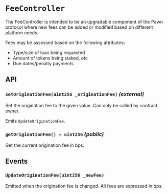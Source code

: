 # `FeeController`

The FeeController is intended to be an upgradable component of the Pawn
protocol where new fees can be added or modified based on different
platform needs.

Fees may be assessed based on the following attributes:

- Type/size of loan being requested
- Amount of tokens being staked, etc
- Due dates/penalty payments

## API

### `setOriginationFee(uint256 _originationFee)` _(external)_

Set the origination fee to the given value. Can only be called by contract owner.

Emits `UpdateOriginationFee`.

### `getOriginationFee() → uint256` _(public)_

Get the current origination fee in bps.

## Events

### `UpdateOriginationFee(uint256 _newFee)`

Emitted when the origination fee is changed. All fees are expressed in bps.
